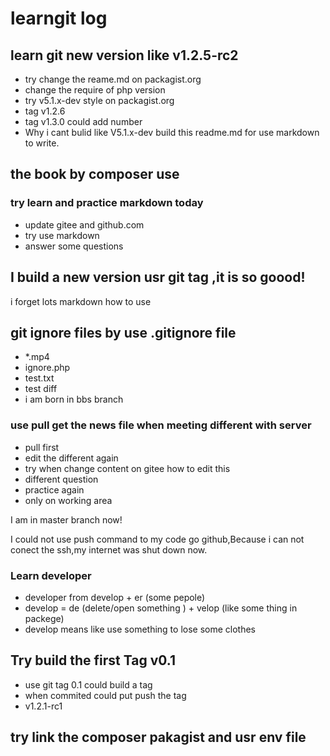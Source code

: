 # learngit log

## learn git new version like v1.2.5-rc2

- try change the reame.md on packagist.org
- change the require of php version
- try v5.1.x-dev style on packagist.org
- tag v1.2.6
- tag v1.3.0 could add number 
- Why i cant bulid like V5.1.x-dev
build this readme.md for use markdown to write.

## the book by composer use

### try learn and practice markdown today
- update gitee and github.com
- try use markdown 
- answer some questions

## I build a new version usr git tag ,it is so goood!

i forget lots markdown how to use

## git ignore files by use .gitignore file


- *.mp4
- ignore.php
- test.txt
- test diff 
- i am born in bbs branch

### use pull get the news file when meeting different with server

+ pull first
+ edit the different again
+ try when change content on gitee how to edit this 
+ different question
+ practice again
+ only on working area


I am in master branch now!


I could not use push command to my code go github,Because i can not conect the ssh,my internet was shut down  now.

### Learn developer 
- developer from develop + er (some pepole)
- develop = de (delete/open something ) + velop (like some thing in packege)
- develop means like use something to lose some clothes

## Try build the first Tag  v0.1
- use git tag 0.1 could build a tag
- when commited could put push the tag
- v1.2.1-rc1

## try link the composer pakagist and usr env file

